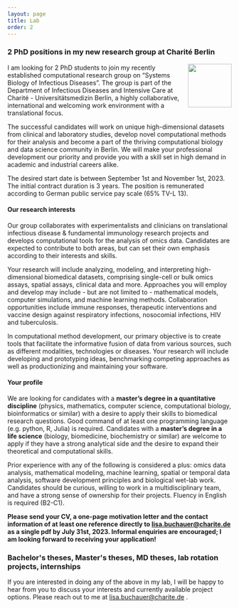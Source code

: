 ```yaml
---
layout: page
title: Lab
order: 2
---
```


### 2 PhD positions in my new research group at Charité Berlin
<img style="width:7em" src="images/buchauer_lab.jpg" align="right">

I am looking for 2 PhD students to join my recently established computational research group on “Systems Biology of Infectious Diseases”. The group is part of the Department of Infectious Diseases and Intensive Care at Charité - Universitätsmedizin Berlin, a highly collaborative, international and welcoming work environment with a translational focus.

The successful candidates will work on unique high-dimensional datasets from clinical and laboratory studies, develop novel computational methods for their analysis and become a part of the thriving computational biology and data science community in Berlin. We will make your professional development our priority and provide you with a skill set in high demand in academic and industrial careers alike. 

The desired start date is between September 1st and November 1st, 2023. The initial contract duration is 3 years. The position is remunerated according to German public service pay scale (65% TV-L 13).


#### Our research interests

Our group collaborates with experimentalists and clinicians on translational infectious disease & fundamental immunology research projects and develops computational tools for the analysis of omics data. Candidates are expected to contribute to both areas, but can set their own emphasis according to their interests and skills.  

Your research will include analyzing, modeling, and interpreting high-dimensional biomedical datasets, comprising single-cell or bulk omics assays, spatial assays, clinical data and more. Approaches you will employ and develop may include - but are not limited to - mathematical models, computer simulations, and machine learning methods. Collaboration opportunities include immune responses, therapeutic interventions and vaccine design against respiratory infections, nosocomial infections, HIV and tuberculosis.  

In computational method development, our primary objective is to create tools that facilitate the informative fusion of data from various sources, such as different modalities, technologies or diseases. Your research will include developing and prototyping ideas, benchmarking competing approaches as well as productionizing and maintaining your software.
  

#### Your profile

We are looking for candidates with a __master’s degree in a quantitative discipline__ (physics, mathematics, computer science, computational biology, bioinformatics or similar) with a desire to apply their skills to biomedical research questions. Good command of at least one programming language (e.g. python, R, Julia) is required. Candidates with a __master’s degree in a life science__ (biology, biomedicine, biochemistry or similar) are welcome to apply if they have a strong analytical side and the desire to expand their theoretical and computational skills.  

Prior experience with any of the following is considered a plus: omics data analysis, mathematical modeling, machine learning, spatial or temporal data analysis, software development principles and biological wet-lab work. Candidates should be curious, willing to work in a multidisciplinary team, and have a strong sense of ownership for their projects. Fluency in English is required (B2-C1).

__Please send your CV, a one-page motivation letter and the contact information of at least one reference directly to lisa.buchauer@charite.de as a single pdf by July 31st, 2023. Informal enquiries are encouraged; I am looking forward to receiving your application!__


### Bachelor's theses, Master's theses, MD theses, lab rotation projects, internships

If you are interested in doing any of the above in my lab, I will be happy to hear from you to discuss your interests and currently available project options. Please reach out to me at lisa.buchauer@charite.de .




